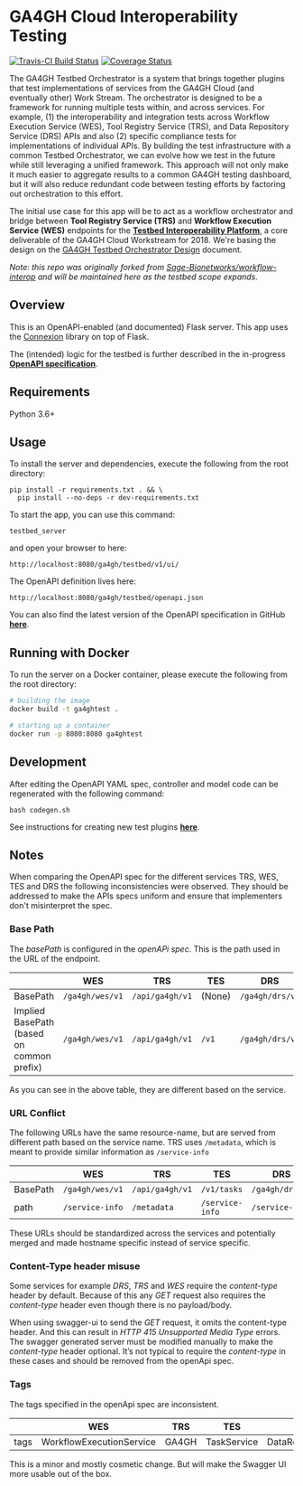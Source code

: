 # GA4GH Cloud Interoperability Testing

[![Travis-CI Build Status](https://travis-ci.org/ga4gh/cloud-interop-testing.svg?branch=develop)](https://travis-ci.org/ga4gh/cloud-interop-testing.svg?branch=develop) 
[![Coverage Status](https://coveralls.io/repos/github/ga4gh/cloud-interop-testing/badge.svg?branch=develop)](https://coveralls.io/ga4gh/cloud-interop-testing?branch=develop)

The GA4GH Testbed Orchestrator is a system that brings together plugins that test implementations of services from the GA4GH Cloud (and eventually other) Work Stream. The orchestrator is designed to be a framework for running multiple tests within, and across services. For example, (1) the interoperability and integration tests across Workflow Execution Service (WES), Tool Registry Service (TRS), and Data Repository Service (DRS) APIs and also (2) specific compliance tests for implementations of individual APIs. By building the test infrastructure with a common Testbed Orchestrator, we can evolve how we test in the future while still leveraging a unified framework. This approach will not only make it much easier to aggregate results to a common GA4GH testing dashboard, but it will also reduce redundant code between testing efforts by factoring out orchestration to this effort.

The initial use case for this app will be to act as a workflow orchestrator and bridge between **Tool Registry Service (TRS)** and **Workflow Execution Service (WES)** endpoints for the [**Testbed Interoperability Platform**](https://docs.google.com/document/d/12Mq4v7o5VKF-DkFTQwsUQ-aWZ5aBeIcl_5YrhbaSv7M/edit?usp=sharing), a core deliverable of the GA4GH Cloud Workstream for 2018.  We're basing the design on the [GA4GH Testbed Orchestrator Design](https://docs.google.com/document/d/1Cl3EZ5B1V-nxEeUCOJKyTHHJRDhknJyopdtjNcq_7jI/edit#) document.

*Note: this repo was originally forked from [Sage-Bionetworks/workflow-interop](https://github.com/Sage-Bionetworks/workflow-interop) and will be maintained here as the testbed scope expands.*

## Overview

This is an OpenAPI-enabled (and documented) Flask server. This app uses the [Connexion](https://github.com/zalando/connexion) library on top of Flask.

The (intended) logic for the testbed is further described in the in-progress [**OpenAPI specification**](https://github.com/ga4gh/cloud-interop-testing/blob/develop/ga4ghtest/openapi/openapi.yaml).


## Requirements

Python 3.6+

## Usage

To install the server and dependencies, execute the following from the root directory:

```shell
pip install -r requirements.txt . && \
  pip install --no-deps -r dev-requirements.txt
```

To start the app, you can use this command:

```shell
testbed_server
```

and open your browser to here:

```
http://localhost:8080/ga4gh/testbed/v1/ui/
```

The OpenAPI definition lives here:

```
http://localhost:8080/ga4gh/testbed/openapi.json
```

You can also find the latest version of the OpenAPI specification in GitHub [**here**](https://github.com/ga4gh/cloud-interop-testing/blob/develop/ga4ghtest/openapi/openapi.yaml).


## Running with Docker

To run the server on a Docker container, please execute the following from the root directory:

```bash
# building the image
docker build -t ga4ghtest .

# starting up a container
docker run -p 8080:8080 ga4ghtest
```

## Development

After editing the OpenAPI YAML spec, controller and model code can be regenerated with the following command:

```shell
bash codegen.sh
```

See instructions for creating new test plugins [**here**](docs/plugin.md).

## Notes

When comparing the OpenAPI spec for the different services TRS, WES, TES and DRS the following inconsistencies were observed. They should be addressed to make the APIs specs uniform and ensure that implementers don't misinterpret the spec.

### Base Path

The _basePath_ is configured in the _openAPi spec_. This is the path used in the URL of the endpoint.

|| WES |TRS | TES | DRS |
| --- | ------------- | ------------- | ------ | --- |
|BasePath| `/ga4gh/wes/v1` | `/api/ga4gh/v1` | (None) | `/ga4gh/drs/v1` |
|Implied BasePath<br>(based on common prefix)| `/ga4gh/wes/v1` | `/api/ga4gh/v1` |   `/v1` | `/ga4gh/drs/v1` |

As you can see in the above table, they are different based on the service.

### URL Conflict

The following URLs have the same resource-name, but are served from different path based on the service name. TRS uses `/metadata`, which is meant to provide similar information as `/service-info`


|| WES | TRS | TES | DRS |
| -- | -- | -- | -- | -- |
|BasePath| `/ga4gh/wes/v1` | `/api/ga4gh/v1` | `/v1/tasks` | `/ga4gh/drs/v1` |
| path | `/service-info` | `/metadata` | `/service-info` | `/service-info` |


These URLs should be standardized across the services and potentially merged and made hostname specific instead of service specific.

### Content-Type header misuse

Some services for example _DRS_, _TRS_ and _WES_ require the _content-type_ header by default. Because of this any _GET_ request also requires the _content-type_ header even though there is no payload/body.

When using swagger-ui to send the _GET_ request, it omits the content-type header. And this can result in _HTTP 415 Unsupported Media Type_ errors. The swagger generated server must be modified manually to make the _content-type_ header optional. It’s not typical to require the _content-type_ in these cases and should be removed from the openApi spec.

### Tags

The tags specified in the openApi spec are inconsistent.

|| WES | TRS | TES | DRS |
| -- | -- | -- | -- | -- |
|tags|WorkflowExecutionService|GA4GH|TaskService|DataRepositoryService|

This is a minor and mostly cosmetic change. But will make the Swagger UI more usable out of the box.
